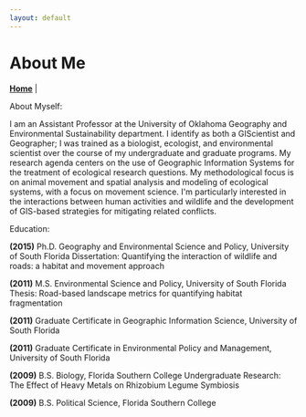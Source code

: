 ```yaml
---
layout: default
---
```

# About Me
**[Home](./index.md)** |

About Myself:

I am an Assistant Professor at the University of Oklahoma Geography and Environmental Sustainability department. I identify as both a GIScientist and Geographer; I was trained as a biologist, ecologist, and environmental scientist over the course of my undergraduate and graduate programs. My research agenda centers on the use of Geographic Information Systems for the treatment of ecological research questions. My methodological focus is on animal movement and spatial analysis and modeling of ecological systems, with a focus on movement science. I'm particularly interested in the interactions between human activities and wildlife and the development of GIS-based strategies for mitigating related conflicts.

Education:

**(2015)** Ph.D. Geography and Environmental Science and Policy, University of South Florida
Dissertation: Quantifying the interaction of wildlife and roads: a habitat and movement approach

**(2011)** M.S. Environmental Science and Policy, University of South Florida
Thesis: Road-based landscape metrics for quantifying habitat fragmentation

**(2011)** Graduate Certificate in Geographic Information Science, University of South Florida

**(2011)** Graduate Certificate in Environmental Policy and Management, University of South Florida

**(2009)** B.S. Biology, Florida Southern College
Undergraduate Research: The Effect of Heavy Metals on Rhizobium Legume Symbiosis

**(2009)** B.S. Political Science, Florida Southern College

